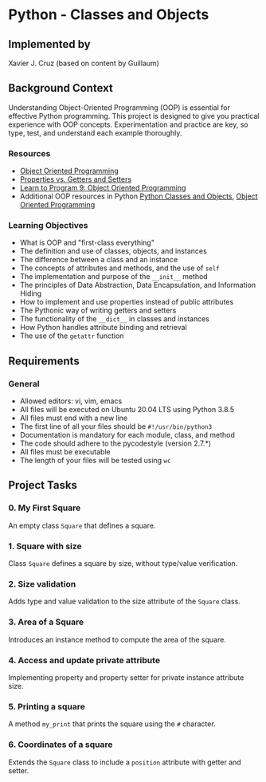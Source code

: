 # Python - Classes and Objects

## Implemented by
Xavier J. Cruz (based on content by Guillaum)


## Background Context

Understanding Object-Oriented Programming (OOP) is essential for effective Python programming. This project is designed to give you practical experience with OOP concepts. Experimentation and practice are key, so type, test, and understand each example thoroughly.

### Resources

- [Object Oriented Programming](https://python.swaroopch.com/oop.html)
- [Properties vs. Getters and Setters](https://www.python-course.eu/python3_properties.php)
- [Learn to Program 9: Object Oriented Programming](https://www.youtube.com/watch?v=1AGyBuVCTeE&)
- Additional OOP resources in Python [Python Classes and Objects](https://docs.python.org/3/tutorial/classes.html), [Object Oriented Programming](https://realpython.com/python3-object-oriented-programming/)

### Learning Objectives

- What is OOP and "first-class everything"
- The definition and use of classes, objects, and instances
- The difference between a class and an instance
- The concepts of attributes and methods, and the use of `self`
- The implementation and purpose of the `__init__` method
- The principles of Data Abstraction, Data Encapsulation, and Information Hiding
- How to implement and use properties instead of public attributes
- The Pythonic way of writing getters and setters
- The functionality of the `__dict__` in classes and instances
- How Python handles attribute binding and retrieval
- The use of the `getattr` function

## Requirements

### General

- Allowed editors: vi, vim, emacs
- All files will be executed on Ubuntu 20.04 LTS using Python 3.8.5
- All files must end with a new line
- The first line of all your files should be `#!/usr/bin/python3`
- Documentation is mandatory for each module, class, and method
- The code should adhere to the pycodestyle (version 2.7.*)
- All files must be executable
- The length of your files will be tested using `wc`

## Project Tasks

### 0. My First Square

An empty class `Square` that defines a square.

### 1. Square with size

Class `Square` defines a square by size, without type/value verification.

### 2. Size validation

Adds type and value validation to the size attribute of the `Square` class.

### 3. Area of a Square

Introduces an instance method to compute the area of the square.

### 4. Access and update private attribute

Implementing property and property setter for private instance attribute size.

### 5. Printing a square

A method `my_print` that prints the square using the `#` character.

### 6. Coordinates of a square

Extends the `Square` class to include a `position` attribute with getter and setter.





